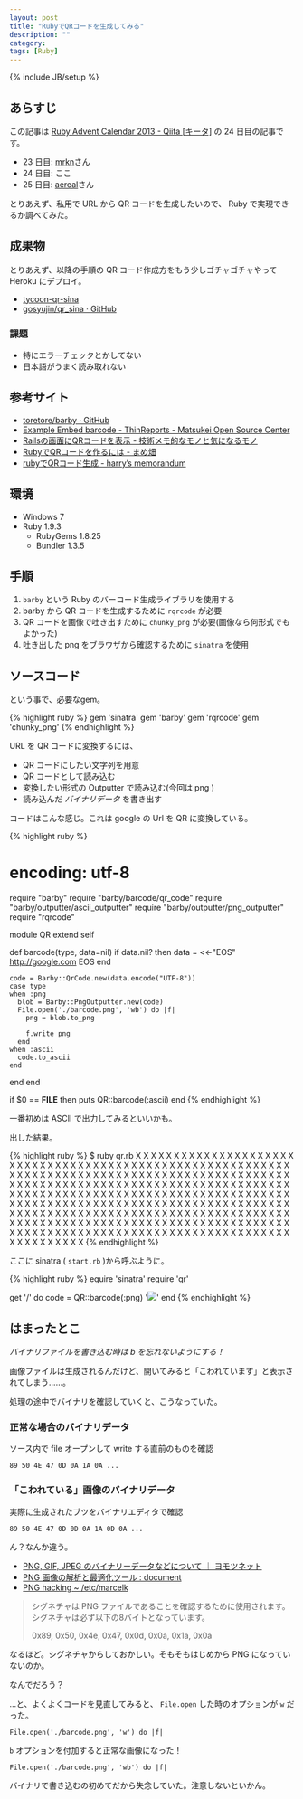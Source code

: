 ```yaml
---
layout: post
title: "RubyでQRコードを生成してみる"
description: ""
category: 
tags: [Ruby]
---
```

{% include JB/setup %}

## あらすじ

この記事は [Ruby Advent Calendar 2013 - Qiita [キータ]](http://qiita.com/advent-calendar/2013/ruby) の 24 日目の記事です。

- 23 日目: [mrkn](http://qiita.com/mrkn)さん
- 24 日目: ここ
- 25 日目: [aereal](http://qiita.com/aereal)さん

とりあえず、私用で URL から QR コードを生成したいので、 Ruby で実現できるか調べてみた。

## 成果物

とりあえず、以降の手順の QR コード作成方をもう少しゴチャゴチャやって Heroku にデプロイ。

- [tycoon-qr-sina](http://tycoon-qr-sina.herokuapp.com/)
- [gosyujin/qr_sina · GitHub](https://github.com/gosyujin/qr_sina)

### 課題

- 特にエラーチェックとかしてない
- 日本語がうまく読み取れない

## 参考サイト

- [toretore/barby · GitHub](https://github.com/toretore/barby)
- [Example Embed barcode - ThinReports - Matsukei Open Source Center](http://osc.matsukei.net/projects/thinreports/wiki/Example_Embed_barcode)
- [Railsの画面にQRコードを表示 - 技術メモ的なモノと気になるモノ](http://d.hatena.ne.jp/tgg/20090528/1243442920)
- [RubyでQRコードを作るには - まめ畑](http://d.conma.me/entry/20090322/1237726645)
- [rubyでQRコード生成 - harry’s memorandum](http://dharry.hatenablog.com/entry/2013/09/08/164335)

## 環境

- Windows 7
- Ruby 1.9.3
  - RubyGems 1.8.25
  - Bundler 1.3.5

## 手順

1. `barby` という Ruby のバーコード生成ライブラリを使用する
1. barby から QR コードを生成するために `rqrcode` が必要
1. QR コードを画像で吐き出すために `chunky_png` が必要(画像なら何形式でもよかった)
1. 吐き出した png をブラウザから確認するために `sinatra` を使用

## ソースコード

という事で、必要なgem。

{% highlight ruby %}
gem 'sinatra'
gem 'barby'
gem 'rqrcode'
gem 'chunky_png'
{% endhighlight %}

URL を QR コードに変換するには、

- QR コードにしたい文字列を用意
- QR コードとして読み込む
- 変換したい形式の Outputter で読み込む(今回は png )
- 読み込んだ *バイナリデータ* を書き出す

コードはこんな感じ。これは google の Url を QR に変換している。

{% highlight ruby %}
# encoding: utf-8

require "barby"
require "barby/barcode/qr_code"
require "barby/outputter/ascii_outputter"
require "barby/outputter/png_outputter"
require "rqrcode"

module QR
  extend self

  def barcode(type, data=nil)
    if data.nil? then
      data = <<-"EOS"
        http://google.com
      EOS
    end

    code = Barby::QrCode.new(data.encode("UTF-8"))
    case type
    when :png
      blob = Barby::PngOutputter.new(code)
      File.open('./barcode.png', 'wb') do |f|
        png = blob.to_png

        f.write png
      end
    when :ascii
      code.to_ascii
    end
  end
end

if $0 == __FILE__ then
  puts QR::barcode(:ascii)
end
{% endhighlight %}

一番初めは ASCII で出力してみるといいかも。

出した結果。

{% highlight ruby %}
$ ruby qr.rb
 X  X  X  X  X  X  X        X  X  X        X           X  X  X  X  X  X  X
 X                 X              X  X  X  X     X     X                 X
 X     X  X  X     X        X  X  X        X     X     X     X  X  X     X
 X     X  X  X     X     X     X  X     X     X  X     X     X  X  X     X
 X     X  X  X     X     X     X     X           X     X     X  X  X     X
 X                 X        X  X        X  X     X     X                 X
 X  X  X  X  X  X  X     X     X     X     X     X     X  X  X  X  X  X  X
                            X        X     X  X  X
 X  X           X  X  X     X  X     X  X  X  X              X  X
    X           X              X        X  X  X     X     X  X     X
 X  X  X  X  X     X  X  X  X     X  X     X  X  X  X  X        X        X
 X     X  X  X                 X  X           X  X     X     X           X
    X     X  X  X  X  X  X  X  X     X           X     X  X     X     X  X
 X  X  X     X                 X     X        X     X     X
 X                 X        X  X     X     X  X  X  X  X        X        X
 X              X     X  X  X  X  X  X        X        X     X     X     X
 X     X  X  X  X  X  X  X  X     X  X  X        X  X  X  X  X  X  X     X
                         X  X  X     X  X        X           X
 X  X  X  X  X  X  X     X        X              X     X     X  X  X  X  X
 X                 X     X     X                 X           X
 X     X  X  X     X              X  X  X  X  X  X  X  X  X  X  X  X
 X     X  X  X     X              X        X        X  X           X  X  X
 X     X  X  X     X        X  X        X     X  X  X           X        X
 X                 X     X     X  X        X  X  X     X                 X
 X  X  X  X  X  X  X     X  X  X     X        X  X  X  X  X  X  X        X
{% endhighlight %}

ここに sinatra ( `start.rb` )から呼ぶように。

{% highlight ruby %}
equire 'sinatra'
require 'qr'

get '/' do
  code = QR::barcode(:png)
  '<img src="barcode.png">'
end
{% endhighlight %}

## はまったとこ

*バイナリファイルを書き込む時は b を忘れないようにする！*

画像ファイルは生成されるんだけど、開いてみると「こわれています」と表示されてしまう……。

処理の途中でバイナリを確認していくと、こうなっていた。

### 正常な場合のバイナリデータ

ソース内で file オープンして write する直前のものを確認

`89 50 4E 47 0D 0A 1A 0A ...`

### 「こわれている」画像のバイナリデータ

実際に生成されたブツをバイナリエディタで確認

`89 50 4E 47 0D 0D 0A 1A 0D 0A ...`

ん？なんか違う。

- [PNG, GIF, JPEG のバイナリーデータなどについて ｜ ヨモツネット](http://www.yomotsu.net/wp/?p=504)
- [PNG 画像の解析と最適化ツール : document](http://imaya.blog.jp/archives/6136997.html)
- [PNG hacking ~ /etc/marcelk](http://marcelk.net/2007-11-22/png-hacking/)

> シグネチャは PNG ファイルであることを確認するために使用されます。
> シグネチャは必ず以下の8バイトとなっています。
> 
> 0x89, 0x50, 0x4e, 0x47, 0x0d, 0x0a, 0x1a, 0x0a

なるほど。シグネチャからしておかしい。そもそもはじめから PNG になっていないのか。

なんでだろう？

…と、よくよくコードを見直してみると、 `File.open` した時のオプションが `w` だった。

    File.open('./barcode.png', 'w') do |f|

`b` オプションを付加すると正常な画像になった！

    File.open('./barcode.png', 'wb') do |f|

バイナリで書き込むの初めてだから失念していた。注意しないといかん。
